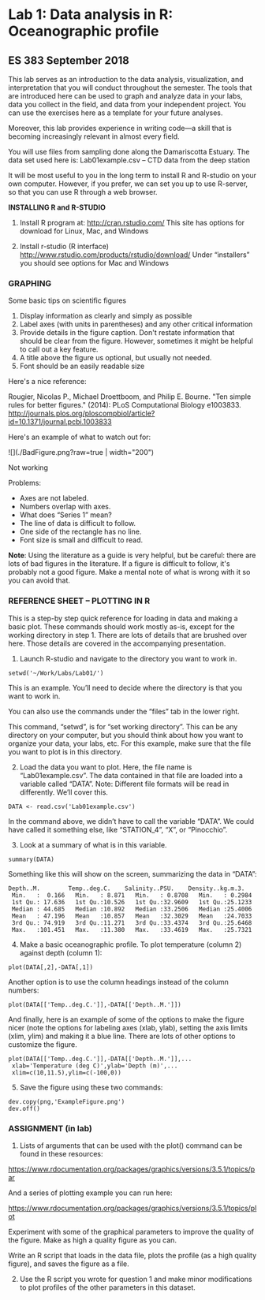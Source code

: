 # Lab 1: Data analysis in R: Oceanographic profile
## ES 383 September 2018

This lab serves as an introduction to the data analysis, visualization, and interpretation that you will conduct throughout the semester. The tools that are introduced here can be used to graph and analyze data in your labs, data you collect in the field, and data from your independent project. You can use the exercises here as a template for your future analyses.

Moreover, this lab provides experience in writing code—a skill that is becoming increasingly relevant in almost every field.

You will use files from sampling done along the Damariscotta Estuary. The data set used here is:	Lab01example.csv – CTD data from the deep station

It will be most useful to you in the long term to install R and R-studio on your own computer. However, if you prefer, we can set you up to use R-server, so that you can use R through a web browser.

**INSTALLING R and R-STUDIO**

1.  Install R program at: http://cran.rstudio.com/
This site has options for download for Linux, Mac, and Windows
 
2.  Install r-studio  (R interface)
http://www.rstudio.com/products/rstudio/download/
Under “installers” you should see options for Mac and Windows

### GRAPHING

Some basic tips on scientific figures

1. Display information as clearly and simply as possible
2. Label axes (with units in parentheses) and any other critical information
3. Provide details in the figure caption. Don't restate information that should be clear from the figure. However, sometimes it might be helpful to call out a key feature.
4. A title above the figure us optional, but usually not needed. 
5. Font should be an easily readable size

Here's a nice reference:

Rougier, Nicolas P., Michael Droettboom, and Philip E. Bourne. "Ten simple rules for better figures." (2014): PLoS Computational Biology e1003833.
http://journals.plos.org/ploscompbiol/article?id=10.1371/journal.pcbi.1003833

Here's an example of what to watch out for:

![](./BadFigure.png?raw=true | width="200")

Not working

Problems: 	
 - Axes are not labeled.
 - Numbers overlap with axes.
 - What does “Series 1” mean? 
 - The line of data is difficult to follow.
 - One side of the rectangle has no line.
 - Font size is small and difficult to read.

**Note**: Using the literature as a guide is very helpful, but be careful: there are lots of bad figures in the literature. If a figure is difficult to follow, it's probably not a good figure. Make a mental note of what is wrong with it so you can avoid that.

### REFERENCE SHEET – PLOTTING IN R

This is a step-by step quick reference for loading in data and making a basic plot. These commands should work mostly as-is, except for the working directory in step 1. There are lots of details that are brushed over here. Those details are covered in the accompanying presentation.

1. Launch R-studio and navigate to the directory you want to work in.
```
setwd('~/Work/Labs/Lab01/')
```
This is an example. You’ll need to decide where the directory is that you want to work in.

You can also use the commands under the “files” tab in the lower right. 

This command, “setwd”, is for “set working directory”. This can be any directory on your computer, but you should think about how you want to organize your data, your labs, etc. For this example, make sure that the file you want to plot is in this directory. 

2. Load the data you want to plot. Here, the file name is “Lab01example.csv”. The data contained in that file are loaded into a variable called “DATA”. Note: Different file formats will be read in differently. We’ll cover this.
```
DATA <- read.csv('Lab01example.csv')
```
In the command above, we didn’t have to call the variable “DATA”. We could have called it something else, like “STATION_4”, “X”, or “Pinocchio”.

3. Look at a summary of what is in this variable.
```
summary(DATA)
```
Something like this will show on the screen, summarizing the data in “DATA”:
```
Depth..M.        Temp..deg.C.    Salinity..PSU.    Density..kg.m.3. 
 Min.   :  0.166   Min.   : 8.871   Min.   : 0.8708   Min.   : 0.2984  
 1st Qu.: 17.636   1st Qu.:10.526   1st Qu.:32.9609   1st Qu.:25.1233  
 Median : 44.685   Median :10.892   Median :33.2506   Median :25.4006  
 Mean   : 47.196   Mean   :10.857   Mean   :32.3029   Mean   :24.7033  
 3rd Qu.: 74.919   3rd Qu.:11.271   3rd Qu.:33.4374   3rd Qu.:25.6468  
 Max.   :101.451   Max.   :11.380   Max.   :33.4619   Max.   :25.7321  
```
4. Make a basic oceanographic profile. To plot temperature (column 2) against depth (column 1):
```
plot(DATA[,2],-DATA[,1])
```
Another option is to use the column headings instead of the column numbers:
```
plot(DATA[['Temp..deg.C.']],-DATA[['Depth..M.']])
```
And finally, here is an example of some of the options to make the figure nicer (note the options for labeling axes (xlab, ylab), setting the axis limits (xlim, ylim) and making it a blue line. There are lots of other options to customize the figure.
```
plot(DATA[['Temp..deg.C.']],-DATA[['Depth..M.']],...
 xlab='Temperature (deg C)',ylab='Depth (m)',...
 xlim=c(10,11.5),ylim=c(-100,0))
```
5. Save the figure using these two commands:
```
dev.copy(png,'ExampleFigure.png')
dev.off()
```

### ASSIGNMENT (in lab)

1. Lists of arguments that can be used with the plot() command can be found in these resources:

https://www.rdocumentation.org/packages/graphics/versions/3.5.1/topics/par

And a series of plotting example you can run here:

https://www.rdocumentation.org/packages/graphics/versions/3.5.1/topics/plot

Experiment with some of the graphical parameters to improve the quality of the figure. Make as high a quality figure as you can. 

Write an R script that loads in the data file, plots the profile (as a high quality figure), and saves the figure as a file. 

2.  Use the R script you wrote for question 1 and make minor modifications to plot profiles of the other parameters in this dataset.


